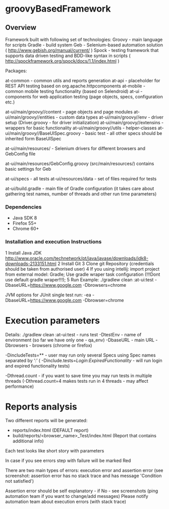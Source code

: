 # groovyBasedFramework

## Overview

Framework built with following set of technologies:
Groovy - main language for scripts
Gradle - build system
Geb - Selenium-based automation solution ( http://www.gebish.org/manual/current/ )
Spock - testing framework that supports data driven testing and BDD-like syntax in scripts ( http://spockframework.org/spock/docs/1.1/index.html )

Packages:

at-common - common utils and reports generation
at-api  - placeholder for REST API testing based on org.apache.httpcomponents
at-mobile - common mobile testing functionality (based on Selendroid)
at-ui - components for web application testing (page objects, specs, configuration etc.)

at-ui/main/groovy//content - page objects and page modules
at-ui/main/groovy//entities - custom data types
at-ui/main/groovy//env - driver setup (Driver.groovy - for driver initialization)
at-ui/main/groovy//extensins - wrappers for basic functionality
at-ui/main/groovy//utils - helper-classes
at-ui/main/groovy//BaseUISpec.groovy - basic test - all other specs should be inherited form BaseUISpec

at-ui/main/resources/ - Selenium drivers for different browsers and GebConfig file

at-ui/main/resources/GebConfig.groovy (src/main/resources/) contains basic settings for Geb

at-ui/specs - all tests
at-ui/resources/data - set of files required for tests

at-ui/build.gradle - main file of Gradle configuration (it takes care about gathering test names, number of threads and other run time parameters)

### Dependencies
- Java SDK 8
- Firefox 55+
- Chrome 60+

### Installation and execution Instructions

1  Install Java JDK
http://www.oracle.com/technetwork/pt/java/javase/downloads/jdk8-downloads-2133151.html
2  Install Git
3  Clone git Repository (credentials should be taken from authorised user)
4  If you using intellij: import project from external model: Gradle; Use gradle wraper task configuration (!!!Dont use default gradle wraper!!!);
5  Run
 Example: ./gradlew clean :at-ui:test -DbaseURL=https://www.google.com -Dbrowsers=chrome

 JVM options for JUnit single test run: -ea -DbaseURL=https://www.google.com -Dbrowser=chrome

# Execution parameters

Details:
./gradlew clean :at-ui:test  - runs test
-DtestEnv - name of environment (so far we have only one - qa_env)
-DbaseURL - main URL
-Dbrowsers - browsers (chrome or firefox)

-DincludeTests=** - user may run only several Specs using Spec names separated by ‘:’
( -Dinclude.tests=*Login*:*ExpiredFunctionality* - will run login and expired functionality tests)

-Dthread.count - if you want to save time you may run tests in multiple threads
(-Dthread.count=4 makes tests run in 4 threads - may affect performance)

# Reports analysis

Two different reports will be generated:

- reports/index.html  (DEFAULT report)
- build/reports/<browser_name>_Test/index.html (Report that contains additional info)

Each test looks like short story with parameters

In case if you see errors step with failure will be marked Red

There are two main types of errors: execution error and assertion error (see screenshot: assertion error has no stack trace and has message 'Condition not satisfied')

Assertion error should be self explanatory - if No - see screenshots (ping automation team if you want to change/add messages)
Please notify automation team about execution errors (with stack trace)


